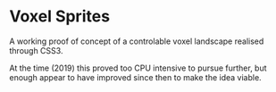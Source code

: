 # Voxel Sprites

A working proof of concept of a controlable voxel landscape realised through CSS3.

At the time (2019) this proved too CPU intensive to pursue further, but enough appear to have improved since then to make the idea viable.
